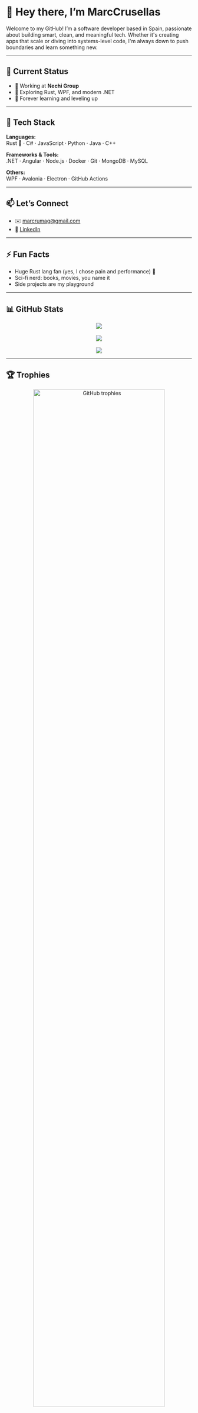 # 👋 Hey there, I’m MarcCrusellas

Welcome to my GitHub! I’m a software developer based in Spain, passionate about building smart, clean, and meaningful tech. Whether it's creating apps that scale or diving into systems-level code, I'm always down to push boundaries and learn something new.

---

## 🔭 Current Status
- 💼 Working at **Nechi Group**
- 🌱 Exploring Rust, WPF, and modern .NET
- 🧠 Forever learning and leveling up

---

## 🧰 Tech Stack
**Languages:**  
Rust 🦀 · C# · JavaScript · Python · Java · C++

**Frameworks & Tools:**  
.NET · Angular · Node.js · Docker · Git · MongoDB · MySQL

**Others:**  
WPF · Avalonia · Electron · GitHub Actions

---

## 📫 Let’s Connect
- ✉️ [marcrumag@gmail.com](mailto:marcrumag@gmail.com)  
- 💼 [LinkedIn](https://www.linkedin.com/in/marccrusellas)

---

## ⚡ Fun Facts
- Huge Rust lang fan (yes, I chose pain and performance) 🧡  
- Sci-fi nerd: books, movies, you name it  
- Side projects are my playground

---

## 📊 GitHub Stats

<p align="center">
  <img src="https://github-readme-stats.vercel.app/api?username=MarcCrusellas&theme=dark&show_icons=true&count_private=true" />
  <br><br>
  <img src="https://github-readme-streak-stats.herokuapp.com/?user=MarcCrusellas&theme=dark" />
  <br><br>
  <img src="https://github-readme-stats.anuraghazra1.vercel.app/api/top-langs/?username=MarcCrusellas&theme=dark&langs_count=10&layout=compact" />
</p>

---

## 🏆 Trophies

<p align="center">
  <img width="84%" src="https://github-profile-trophy.vercel.app/?username=MarcCrusellas&theme=radical&row=1&column=7&margin-h=15&margin-w=5&no-bg=true" alt="GitHub trophies" />
</p>

---

<!-- Profile view count can go here if you want -->
